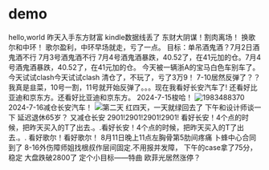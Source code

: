 # demo
hello,world
昨天入手东方财富
kindle数据线丢了
东财大阴谋！割肉离场！
换歌尔和中环！
歌尔盈利，中环早场就走，亏了一点。
目标：单吊酒鬼酒？7月2日酒鬼酒不行
7月3号酒鬼酒不行
7月4号酒鬼酒暴跌，40.52了，在41元加的仓。7月4号酒鬼酒暴跌，40.52了，在41元加的仓。
今天被一辆浙A的宝马白色车别车了。
今天试试clash今天试试clash
清仓了，不玩了，亏了3万9！
7-10居然反弹了？？
我真是韭菜，10号一割，11号就开始反弹了。。。现在我看好长安汽车了!
还看好比亚迪和京东方。还看好比亚迪和京东方。
2024-7-15梭哈！
![1983488370](https://github.com/user-attachments/assets/b8c0c2cf-be1d-43d2-ad55-640a1ada59c8)
2024-7-16减仓长安汽车！
![第二天](https://github.com/user-attachments/assets/cc1f8c71-c688-4b82-80e5-7af8451cf12e)
红四天，一天就绿回去了
下午和设计师谈一下
延迟退休65岁？
又减仓长安
2901!2901!2901!2901!
看好长安！4个点的时候，把昨天买入的T了出去.。.看好长安！4个点的时候，把昨天买入的T了出去.。.
看好歌尔！看好歌尔！
8月11日晚上11点左胸骨第5肋间疼痛
卜蜂中心合同到了
8-16外伤障师姐找根叔作层间固定.不用报并发障，
下午的case拿了75分，稳定
大盘跌破2800了
定个小目标——特曲
欧菲光居然涨停？
